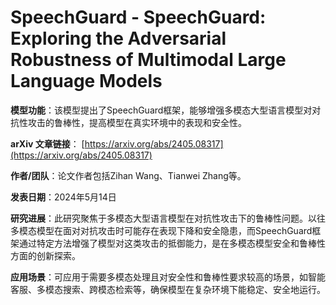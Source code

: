 # SpeechGuard - SpeechGuard: Exploring the Adversarial Robustness of Multimodal Large Language Models

**模型功能**：该模型提出了SpeechGuard框架，能够增强多模态大型语言模型对对抗性攻击的鲁棒性，提高模型在真实环境中的表现和安全性。

**arXiv 文章链接**：
[https://arxiv.org/abs/2405.08317](https://arxiv.org/abs/2405.08317)

**作者/团队**：论文作者包括Zihan Wang、Tianwei Zhang等。

**发表日期**：2024年5月14日

**研究进展**：此研究聚焦于多模态大型语言模型在对抗性攻击下的鲁棒性问题。以往多模态模型在面对对抗攻击时可能存在表现下降和安全隐患，而SpeechGuard框架通过特定方法增强了模型对这类攻击的抵御能力，是在多模态模型安全和鲁棒性方面的创新探索。

**应用场景**：可应用于需要多模态处理且对安全性和鲁棒性要求较高的场景，如智能客服、多模态搜索、跨模态检索等，确保模型在复杂环境下能稳定、安全地运行。